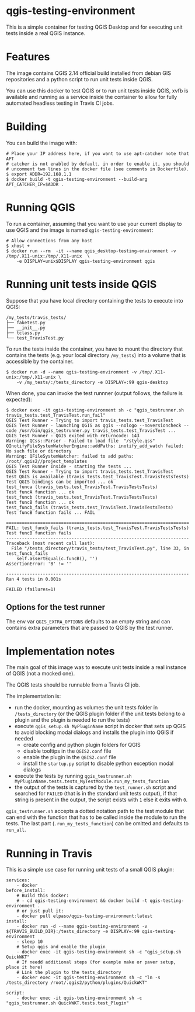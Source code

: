 qgis-testing-environment
================================

This is a simple container for testing QGIS Desktop and for
executing unit tests inside a real QGIS instance.

# Features

The image contains QGIS 2.14 official build installed from debian GIS
repositories and a python script to run unit tests inside QGIS.

You can use this docker to test QGIS or to run unit tests inside QGIS,
xvfb is available and running as a service inside the container to allow
for fully automated headless testing in Travis CI jobs.


# Building

You can build the image with:

```
# Place your IP address here, if you want to use apt-catcher note that APT
# catcher is not enabled by default, in order to enable it, you should
# uncomment two lines in the docker file (see comments in Dockerfile).
$ export ADDR=192.168.1.1
$ docker build -t qgis-testing-environment --build-arg APT_CATCHER_IP=$ADDR .
```

# Running QGIS

To run a container, assuming that you want to use your current display to use
QGIS and the image is named `qgis-testing-environment`:

```
# Allow connections from any host
$ xhost +
$ docker run --rm  -it --name qgis_desktop-testing-environment -v /tmp/.X11-unix:/tmp/.X11-unix  \
    -e DISPLAY=unix$DISPLAY qgis-testing-environment qgis
```

# Running unit tests inside QGIS

Suppose that you have local directory containing the tests to execute into
QGIS:

```
/my_tests/travis_tests/
├── faketest.py
├── __init__.py
├── tclass.py
└── test_TravisTest.py
```

To run the tests inside the container, you have to mount the directory that
contains the tests (e.g. your local directory `/my_tests`) into a volume
that is accessible by the container.


```
$ docker run -d --name qgis-testing-environment -v /tmp/.X11-unix:/tmp/.X11-unix \
    -v /my_tests/:/tests_directory -e DISPLAY=:99 qgis-desktop

```

When done, you can invoke the test runnner (output follows, the failure is
expected):

```
$ docker exec -it qgis-testing-environment sh -c "qgis_testrunner.sh travis_tests.test_TravisTest.run_fail"
QGIS Test Runner - Trying to import travis_tests.test_TravisTest
QGIS Test Runner - launching QGIS as qgis --nologo --noversioncheck --code /usr/bin/qgis_testrunner.py travis_tests.test_TravisTest ...
QGIS Test Runner - QGIS exited with returncode: 143
Warning: QCss::Parser - Failed to load file  "/style.qss"
QInotifyFileSystemWatcherEngine::addPaths: inotify_add_watch failed: No such file or directory
Warning: QFileSystemWatcher: failed to add paths: /root/.qgis2//project_templates
QGIS Test Runner Inside - starting the tests ...
QGIS Test Runner - Trying to import travis_tests.test_TravisTest
test_QGIS_is_available (travis_tests.test_TravisTest.TravisTestsTests)
Test QGIS bindings can be imported ... ok
test_funca (travis_tests.test_TravisTest.TravisTestsTests)
Test funcA function ... ok
test_funcb (travis_tests.test_TravisTest.TravisTestsTests)
Test funcB function ... ok
test_funcb_fails (travis_tests.test_TravisTest.TravisTestsTests)
Test funcB function fails ... FAIL

======================================================================
FAIL: test_funcb_fails (travis_tests.test_TravisTest.TravisTestsTests)
Test funcB function fails
----------------------------------------------------------------------
Traceback (most recent call last):
  File "/tests_directory/travis_tests/test_TravisTest.py", line 33, in test_funcb_fails
    self.assertEqual(c.funcB(), '')
AssertionError: 'B' != ''

----------------------------------------------------------------------
Ran 4 tests in 0.001s

FAILED (failures=1)
```

## Options for the test runner

The env var `QGIS_EXTRA_OPTIONS` defaults to an empty string and can
contains extra parameters that are passed to QGIS by the test runner.


# Implementation notes

The main goal of this image was to execute unit tests inside a real instance
of QGIS (not a mocked one).

The QGIS tests should be runnable from a Travis CI job.

The implementation is:

- run the docker, mounting as volumes the unit tests folder in `/tests_directory`
    (or the QGIS plugin   folder if the unit tests belong to a plugin and the
    plugin is needed to run the tests)
- execute `qgis_setup.sh MyPluginName` script in docker that sets up QGIS to
  avoid blocking modal dialogs  and installs the plugin into QGIS if needed
    - create config and python plugin folders for QGIS
    - disable tooltips in the `QGIS2.conf` file
    - enable the plugin  in the `QGIS2.conf` file
    - install the `startup.py` script to disable python exception modal dialogs
- execute the tests by running `qgis_testrunner.sh MyPluginName.tests.tests_MyTestModule.run_my_tests_function`
- the output of the tests is captured by the `test_runner.sh` script and
  searched for `FAILED` (that is in the standard unit tests output), if
  that string is present in the output, the script exists with `1` else
  it exits with `0`.

`qgis_testrunner.sh` accepts a dotted notation path to the test module that
can end with the function that has to be called inside the module to run the
tests. The last part (`.run_my_tests_function`) can be omitted and defaults to
`run_all`.


# Running in Travis

This is a simple use case for running unit tests of a small QGIS plugin:

```
services:
    - docker
before_install:
    # Build this docker:
    # - cd qgis-testing-environment && docker build -t qgis-testing-environment .
    # or just pull it:
    - docker pull elpaso/qgis-testing-environment:latest
install:
    - docker run -d --name qgis-testing-environment -v ${TRAVIS_BUILD_DIR}:/tests_directory -e DISPLAY=:99 qgis-testing-environment
    - sleep 10
    # Setup qgis and enable the plugin
    - docker exec -it qgis-testing-environment sh -c "qgis_setup.sh QuickWKT"
    # If needd additional steps (for example make or paver setup, place it here)
    # Link the plugin to the tests_directory
    - docker exec -it qgis-testing-environment sh -c "ln -s /tests_directory /root/.qgis2/python/plugins/QuickWKT"

script:
    - docker exec -it qgis-testing-environment sh -c "qgis_testrunner.sh QuickWKT.tests.test_Plugin"
```
